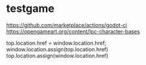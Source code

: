 # testgame

https://github.com/marketplace/actions/godot-ci
https://opengameart.org/content/lpc-character-bases

top.location.href = window.location.href; 
window.location.assign(top.location.href)
top.location.assign(window.location.href)
